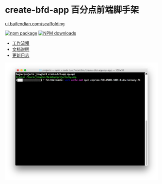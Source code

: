 # create-bfd-app 百分点前端脚手架

[ui.baifendian.com/scaffolding](hhttp://ui.baifendian.com/scaffolding)

[![npm package](https://img.shields.io/npm/v/create-bfd-app.svg)](https://www.npmjs.org/package/create-bfd-app)
[![NPM downloads](http://img.shields.io/npm/dm/create-bfd-app.svg)](https://npmjs.org/package/create-bfd-app)

- [工作流程](WORKFLOW.md)
- [文档说明](DOCS.md)
- [更新日志](CHANGELOG.md)

![create-bfd-app](screenshot.png)